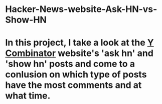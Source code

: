 # Hacker-News-website-Ask-HN-vs-Show-HN
# In this project, I take a look at the  [Y Combinator](https://www.ycombinator.com/) website's 'ask hn' and 'show hn' posts and come to a conlusion on which type of posts have the most comments and at what time.
